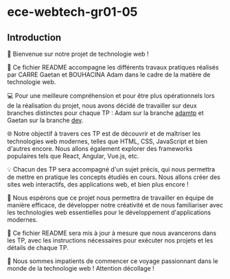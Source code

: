 # ece-webtech-gr01-05
## Introduction

👋 Bienvenue sur notre projet de technologie web !

📝 Ce fichier README accompagne les différents travaux pratiques réalisés par CARRE Gaetan et BOUHACINA Adam dans le cadre de la matière de technologie web.

💻 Pour une meilleure compréhension et pour être plus opérationnels lors de la réalisation du projet, nous avons décidé de travailler sur deux branches distinctes pour chaque TP : Adam sur la branche [adamtp](https://github.com/GaetanCARRE/ece-webtech-gr01-05/tree/adamtp) et Gaetan sur la branche [dev](https://github.com/GaetanCARRE/ece-webtech-gr01-05/tree/dev).

🌐 Notre objectif à travers ces TP est de découvrir et de maîtriser les technologies web modernes, telles que HTML, CSS, JavaScript et bien d'autres encore. Nous allons également explorer des frameworks populaires tels que React, Angular, Vue.js, etc.

💡 Chacun des TP sera accompagné d'un sujet précis, qui nous permettra de mettre en pratique les concepts étudiés en cours. Nous allons créer des sites web interactifs, des applications web, et bien plus encore !

🤝 Nous espérons que ce projet nous permettra de travailler en équipe de manière efficace, de développer notre créativité et de nous familiariser avec les technologies web essentielles pour le développement d'applications modernes.

📌 Ce fichier README sera mis à jour à mesure que nous avancerons dans les TP, avec les instructions nécessaires pour exécuter nos projets et les détails de chaque TP.

🚀 Nous sommes impatients de commencer ce voyage passionnant dans le monde de la technologie web ! Attention décollage !